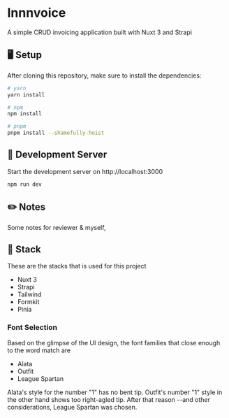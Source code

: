 # Innnvoice

A simple CRUD invoicing application built with Nuxt 3 and Strapi

## 🖥️ Setup

After cloning this repository, make sure to install the dependencies:

```bash
# yarn
yarn install

# npm
npm install

# pnpm
pnpm install --shamefully-hoist
```

## 🚀 Development Server

Start the development server on http://localhost:3000

```bash
npm run dev
```

## ✏️ Notes

Some notes for reviewer & myself,

## 👾 Stack

These are the stacks that is used for this project

- Nuxt 3
- Strapi
- Tailwind
- Formkit
- Pinia

### Font Selection

Based on the glimpse of the UI design, the font families that close enough to the word match are

- Alata
- Outfit
- League Spartan

Alata's style for the number "1" has no bent tip. Outfit's number "1" style in the other hand shows too right-agled tip. After that reason --and other considerations, League Spartan was chosen.
